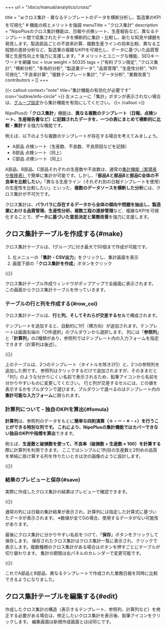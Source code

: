 +++
url = "/docs/manual/analytics/cross/"

title = "📊クロス集計 - 異なるテンプレートのデータを横断分析し、製造業のKPIを可視化" # 機能の核とメリットを強調
menuTitle = "クロス集計"
description = "NipoPlusのクロス集計機能は、日報や点検シート、生産報告など、異なるテンプレート間で収集されたデータを横断的に集計・比較し、新たな知見や課題を発見します。製造部品ごとの不良率計算、複数生産ラインの効率比較、異なる工程間の進捗分析など、製造業の複雑なKPIを可視化し、データに基づいた品質管理と生産性向上を強力に支援します。" # メリットとユニークな機能、SEOキーワードを網羅
toc = true
weight = 50335
tags = ["有料プラン限定", "クロス集計", "横断分析", "多角的分析", "製造業データ", "品質管理", "生産性分析", "KPI可視化", "不良率計算", "複数テンプレート集計", "データ分析", "業務改善"]
contributors = []
+++

{{< callout context="note" title="集計機能の有効化が必要です" icon="outline/info-circle" >}}
左メニューに「集計」ボタンが表示されない場合は、<a href="/docs/setup/setting-group/#optionalFunction">グループ設定</a>から集計機能を有効にしてください。
{{< /callout >}}

NipoPlusの「<strong>クロス集計</strong>」機能は、**異なる複数のテンプレート（日報、点検シート、生産報告書など）に記録されたデータを、一つの表にまとめて横断的に比較・集計**する強力な機能です。

例えば、以下のような複数のテンプレートが存在する場合を考えてみましょう。

- A部品 点検シート（生産数、不良数、不良原因などを記録）
- B部品 点検シート（同上）
- C部品 点検シート（同上）

A部品、B部品、C部品それぞれの生産数や不良数は、通常の[集計機能（累積表や推移表）](/docs/manual/analytics/_about/)で簡単に集計が可能です。しかし、「**部品Aと部品Bと部品C全体の不良率を比較したい**」「異なる生産ライン（それぞれ別の日報テンプレートを使用）の生産性を比較したい」といった、**複数のデータソースを横断した分析**には、クロス集計が不可欠です。

クロス集計は、**バラバラに存在するデータから全体の傾向や問題を抽出し、製造業における品質管理、生産性分析、複数工程の進捗管理**など、複雑なKPIを可視化することで、**データに基づいた意思決定と業務改善**を強力に支援します。

## クロス集計テーブルを作成する{#make}

クロス集計テーブルは、1グループに付き最大で50個まで作成が可能です。

1.  左メニューの「<strong>集計・CSV出力</strong>」をクリックし、集計画面を表示
2.  画面下部の「<strong>クロス集計を作成</strong>」ボタンをクリック

{{<icatch filename="img/table-make" msg="異なるテンプレート（日報、点検シート、生産報告書など）のデータを同時に集計するクロス集計テーブルを作成します" alice="here">}}

クロス集計テーブル作成ウィンドウがポップアップで全画面に表示されます。
この画面からクロス集計テーブルを作っていきます。

### テーブルの行と列を作成する{#row_col}

クロス集計テーブルは、**行と列、そしてそれらが交差するセル**で構成されます。

テンプレートを追加すると、自動的に1行（横方向）が追加されます。テンプレートは画面右端の「○件選択」のプルダウンから選択します。
列には「<strong>参照列</strong>」と「<strong>計算列</strong>」の2種類があり、参照列ではテンプレート内の入力フォームを指定できます（計算列は後述）。

{{<icatch filename="img/table-edit" msg="クロス集計の行には集計したいテンプレート、列には集計したい項目（参照列、計算列）を設定します" alice="here">}}

上のテーブルは、2つのテンプレート（タイトルを除き2行）と、2つの参照列を追加した例です。
参照列はクリックするだけで追加されますが、そのままだと「列1」のような分かりにくい名前で表示されるため、鉛筆アイコンから名前を分かりやすいものに変更してください。
行と列が交差するセルには、どの値を表示するかをプルダウンで選びます。プルダウンで選べるのはテンプレート内の**集計可能な入力フォーム**に限られます。

### 計算列について - 独自のKPIを算出{#fomula}

<strong>計算列</strong>は、参照列のデータをもとに**簡単な四則演算（＋・ー・✕・÷）**を行うことができる特別な列です。
これにより、NipoPlusの集計機能ではカバーできない**独自のKPIや指標を算出**できます。

例えば、**生産数と破損数を使って、不良率（破損数 ÷ 生産数 × 100）を計算する**際に計算列を利用できます。
ここではシンプルに1列目の生産数と2列めの品質を単純に掛け算する列を作りたいときは次の画像のように設計します。

{{<icatch filename="img/calc-field" msg="クロス集計に計算列を追加し、不良率や稼働率など、独自のKPIを自動で計算させましょう" alice="here">}}

### 結果のプレビューと保存{#save}

実際に作成したクロス集計の結果はプレビューで確認できます。

{{<icatch filename="img/previews" msg="クロス集計の結果をプレビューで表示。設定した行と列、計算列が意図通りに表示されているか確認しましょう" alice="here">}}

通常の列には日報の集計結果が表示され、計算列には指定した計算式に基づいたデータが表示されます。
※数値が全て0の場合、使用するデータがない可能性があります。

最後にクロス集計に分かりやすい名前をつけて、「<strong>保存</strong>」ボタンをクリックして保存します。
保存されたクロス集計はクロス集計一覧に表示され、クリックで表示します。複数種類のクロス集計がある場合はボタンを押すごとにテーブルが切り替わります。
集計の期間は右パネルのカレンダーで変更可能です。

{{<icatch filename="img/view" msg="作成したクロス集計を表示します。異なるテンプレートのデータを横断的に比較し、全体像を把握しましょう" alice="ok">}}

これでA部品とB部品、異なるテンプレートで作成された業務日報を同時に比較できるようになりました。

## クロス集計テーブルを編集する{#edit}

作成したクロス集計の構造（表示するテンプレート、参照列、計算列など）を修正する必要がある場合は、修正したいクロス集計を表示後、鉛筆アイコンをクリックします。
編集画面は新規作成画面とほぼ同じです。

